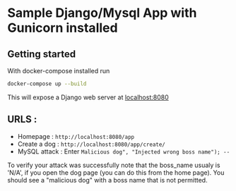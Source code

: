 # Sample Django/Mysql App with Gunicorn installed

## Getting started
With docker-compose installed run
```bash
docker-compose up --build
```
This will expose a Django web server at [localhost:8080](http://localhost:8080)

## URLS : 
- Homepage : `http://localhost:8080/app`
- Create a dog : `http://localhost:8080/app/create/`
- MySQL attack : Enter `Malicious dog", "Injected wrong boss name"); -- `

To verify your attack was successfully note that the boss_name usualy is 'N/A', if you open the dog page (you can do this from the home page). You should see a "malicious dog" with a boss name that is not permitted.
